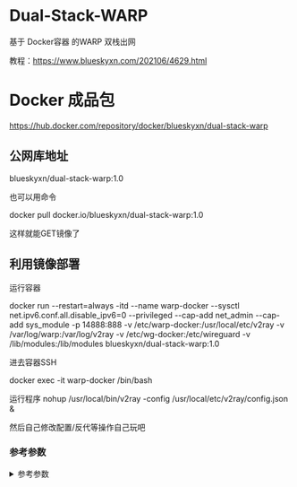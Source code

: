 # Dual-Stack-WARP
基于 Docker容器 的WARP 双栈出网

教程：https://www.blueskyxn.com/202106/4629.html

# Docker 成品包
https://hub.docker.com/repository/docker/blueskyxn/dual-stack-warp

## 公网库地址

blueskyxn/dual-stack-warp:1.0

也可以用命令

docker pull docker.io/blueskyxn/dual-stack-warp:1.0

这样就能GET镜像了

## 利用镜像部署

运行容器

docker run --restart=always -itd --name warp-docker --sysctl net.ipv6.conf.all.disable_ipv6=0 --privileged --cap-add net_admin --cap-add sys_module -p 14888:888 -v /etc/warp-docker:/usr/local/etc/v2ray -v /var/log/warp:/var/log/v2ray -v /etc/wg-docker:/etc/wireguard -v /lib/modules:/lib/modules blueskyxn/dual-stack-warp:1.0


进去容器SSH

docker exec -it warp-docker /bin/bash

运行程序
nohup /usr/local/bin/v2ray -config /usr/local/etc/v2ray/config.json &

然后自己修改配置/反代等操作自己玩吧

### 参考参数
<details><summary>参考参数</summary>
AID：4
  
Path：/api
  
port:888/443
  
uuid:4c0411ac-158e-4d66-a810-90bd2389b84c
  
network:ws
</details>



